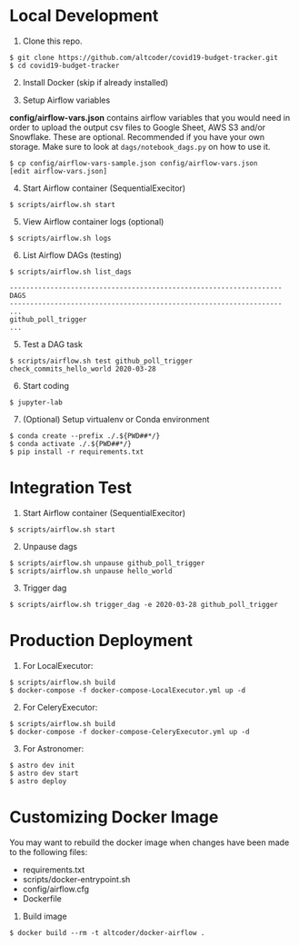 # Local Development

1. Clone this repo.

```
$ git clone https://github.com/altcoder/covid19-budget-tracker.git
$ cd covid19-budget-tracker
```

2. Install Docker (skip if already installed)

3. Setup Airflow variables

**config/airflow-vars.json** contains airflow variables that you would need in
order to  upload the output csv files to Google Sheet, AWS S3 and/or Snowflake.
These are optional. Recommended if you have your own storage. Make sure to look at
`dags/notebook_dags.py` on how to use it. 
```
$ cp config/airflow-vars-sample.json config/airflow-vars.json
[edit airflow-vars.json]
```

4. Start Airflow container (SequentialExecitor)
```
$ scripts/airflow.sh start
```

5. View Airflow container logs (optional)
```
$ scripts/airflow.sh logs
```

6. List Airflow DAGs (testing) 
```
$ scripts/airflow.sh list_dags

-------------------------------------------------------------------
DAGS
-------------------------------------------------------------------
...
github_poll_trigger
...

```
5. Test a DAG task
```
$ scripts/airflow.sh test github_poll_trigger check_commits_hello_world 2020-03-28
```

6. Start coding
```
$ jupyter-lab
```

7. (Optional) Setup virtualenv or Conda environment
```
$ conda create --prefix ./.${PWD##*/}
$ conda activate ./.${PWD##*/}
$ pip install -r requirements.txt
```

# Integration Test

1. Start Airflow container (SequentialExecitor)
```
$ scripts/airflow.sh start
```

2. Unpause dags 
```
$ scripts/airflow.sh unpause github_poll_trigger
$ scripts/airflow.sh unpause hello_world
```

3. Trigger dag 
```
$ scripts/airflow.sh trigger_dag -e 2020-03-28 github_poll_trigger
```

# Production Deployment

1. For LocalExecutor:
```
$ scripts/airflow.sh build
$ docker-compose -f docker-compose-LocalExecutor.yml up -d
```

2. For CeleryExecutor:
```
$ scripts/airflow.sh build
$ docker-compose -f docker-compose-CeleryExecutor.yml up -d
```

3. For Astronomer:

```
$ astro dev init
$ astro dev start
$ astro deploy
```

# Customizing Docker Image

You may want to rebuild the docker image when changes have been made to the
following files:
- requirements.txt
- scripts/docker-entrypoint.sh
- config/airflow.cfg
- Dockerfile

1.  Build image
```
$ docker build --rm -t altcoder/docker-airflow .
```

